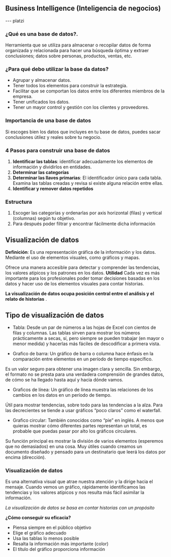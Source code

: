 ## Business Intelligence (Inteligencia de negocios)
--- platzi
### ¿Qué es una base de datos?.

Herramienta que se utiliza para almacenar o recopilar datos de forma organizada y relacionada para hacer una búsqueda óptima y extraer conclusiones; datos sobre personas, productos, ventas, etc.

### ¿Para qué debo utilizar la base da datos?
- Agrupar y almacenar datos.
- Tener todos los elementos para construir la estrategia.
- Facilitar que se comportan los datos entre los diferentes miembros de la empresa.
- Tener unificados los datos.
- Tener un mayor control y gestión con los clientes y proveedores.

### Importancia de una base de datos
Si escoges bien los datos que incluyes en tu base de datos, puedes sacar conclusiones útilez y reales sobre tu negocio.

### 4 Pasos para construir una base de datos
1. **Identificar las tablas**: identificar adecuadamente los elementos de información y dividirlos en entidades.
2. **Determinar las categorías**
3. **Determinar las llaves primarias**: El identificador único para cada tabla. Examina las tablas creadas y revisa si existe alguna relación entre ellas.
4. **Identificar y remover datos repetidos**

### Estructura
1. Escoger las categorías y ordenarlas por axis horizontal (filas) y vertical (columnas) según tu objetivo.
2. Para después poder filtrar y encontrar fácilmente dicha información

## Visualización de datos
**Definición**:
Es una representación gráfica de la información y los datos. Mediante el uso de elementos visuales, como gráficos y mapas.

Ofrece una manera accesible para detectar y comprender las tendencias, los valores atípicos y los patrones en los datos.
**Utilidad**
Cada vez es más importante para los profesionales poder tomar decisiones basadas en los datos y hacer uso de los elementos visuales para contar historias.  

**La visualización de datos ocupa posición central entre el análisis y el relato de historias** .

## Tipo de visualización de datos
- Tabla: 
Desde un par de números a las hojas de Excel con cientos de filas y columnas. Las tablas sirven para mostrar los números prácticamente a secas, sí, pero siempre se pueden trabajar (en mayor o menor medida) y hacerlas más fáciles de descodificar a primera vista.

- Grafico de barra:
Un gráfico de barra o columna hace énfasis en la comparación entre elementos en un período de tiempo específico.

Es un valor seguro para obtener una imagen clara y sencilla. Sin embargo, el formato no se presta para una verdadera comprensión de grandes datos, de cómo se ha llegado hasta aquí y hacia dónde vamos.

- Graficos de línea:
Un gráfico de línea muestra las relaciones de los cambios en los datos en un período de tiempo.

Útil para mostrar tendencias, sobre todo para las tendencias a la alza. Para las decrecientes se tiende a usar gráficos “poco claros” como el waterfall.

- Grafico circular:
También conocidos como “pie” en inglés. A menos que quieras mostrar cómo diferentes partes representan un total, es probable que puedas pasar por alto los gráficos circulares.

Su función principal es mostrar la división de varios elementos (esperemos que no demasiados) en una cosa. Muy útiles cuando creamos un documento diseñado y pensado para un destinatario que leerá los datos por encima (dirección).

### Visualización de datos
Es una alternativa visual que atrae nuestra atención y la dirige hacia el mensaje. Cuando vemos un gráfico, rápidamente identifícamos las tendencias y los valores atípicos y nos resulta más fácil asimilar la información.

*La visualización de datos se basa en contar historias con un propósito*

**¿Cómo conseguir su eficacia?**
- Piensa siempre en el público objetivo
- Elige el gráfico adecuado
- Usa las tablas lo menos posible
- Resalta la información más importante (color)
- El título del gráfico proporciona información
